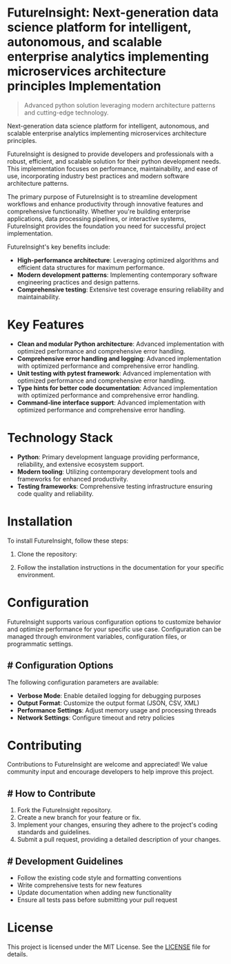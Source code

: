<!-- fallback_FutureInsight_20250802075532_86766 -->

# FutureInsight: Next-generation data science platform for intelligent, autonomous, and scalable enterprise analytics implementing microservices architecture principles Implementation
> Advanced python solution leveraging modern architecture patterns and cutting-edge technology.

Next-generation data science platform for intelligent, autonomous, and scalable enterprise analytics implementing microservices architecture principles.

FutureInsight is designed to provide developers and professionals with a robust, efficient, and scalable solution for their python development needs. This implementation focuses on performance, maintainability, and ease of use, incorporating industry best practices and modern software architecture patterns.

The primary purpose of FutureInsight is to streamline development workflows and enhance productivity through innovative features and comprehensive functionality. Whether you're building enterprise applications, data processing pipelines, or interactive systems, FutureInsight provides the foundation you need for successful project implementation.

FutureInsight's key benefits include:

* **High-performance architecture**: Leveraging optimized algorithms and efficient data structures for maximum performance.
* **Modern development patterns**: Implementing contemporary software engineering practices and design patterns.
* **Comprehensive testing**: Extensive test coverage ensuring reliability and maintainability.

# Key Features

* **Clean and modular Python architecture**: Advanced implementation with optimized performance and comprehensive error handling.
* **Comprehensive error handling and logging**: Advanced implementation with optimized performance and comprehensive error handling.
* **Unit testing with pytest framework**: Advanced implementation with optimized performance and comprehensive error handling.
* **Type hints for better code documentation**: Advanced implementation with optimized performance and comprehensive error handling.
* **Command-line interface support**: Advanced implementation with optimized performance and comprehensive error handling.

# Technology Stack

* **Python**: Primary development language providing performance, reliability, and extensive ecosystem support.
* **Modern tooling**: Utilizing contemporary development tools and frameworks for enhanced productivity.
* **Testing frameworks**: Comprehensive testing infrastructure ensuring code quality and reliability.

# Installation

To install FutureInsight, follow these steps:

1. Clone the repository:


2. Follow the installation instructions in the documentation for your specific environment.

# Configuration

FutureInsight supports various configuration options to customize behavior and optimize performance for your specific use case. Configuration can be managed through environment variables, configuration files, or programmatic settings.

## # Configuration Options

The following configuration parameters are available:

* **Verbose Mode**: Enable detailed logging for debugging purposes
* **Output Format**: Customize the output format (JSON, CSV, XML)
* **Performance Settings**: Adjust memory usage and processing threads
* **Network Settings**: Configure timeout and retry policies

# Contributing

Contributions to FutureInsight are welcome and appreciated! We value community input and encourage developers to help improve this project.

## # How to Contribute

1. Fork the FutureInsight repository.
2. Create a new branch for your feature or fix.
3. Implement your changes, ensuring they adhere to the project's coding standards and guidelines.
4. Submit a pull request, providing a detailed description of your changes.

## # Development Guidelines

* Follow the existing code style and formatting conventions
* Write comprehensive tests for new features
* Update documentation when adding new functionality
* Ensure all tests pass before submitting your pull request

# License

This project is licensed under the MIT License. See the [LICENSE](https://github.com/Muramatsuu/FutureInsight/blob/main/LICENSE) file for details.
